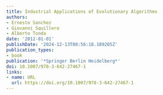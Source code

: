 ```yaml
---
title: Industrial Applications of Evolutionary Algorithms
authors:
- Ernesto Sanchez
- Giovanni Squillero
- Alberto Tonda
date: '2012-01-01'
publishDate: '2024-12-13T08:56:18.189205Z'
publication_types:
- book
publication: '*Springer Berlin Heidelberg*'
doi: 10.1007/978-3-642-27467-1
links:
- name: URL
  url: https://doi.org/10.1007/978-3-642-27467-1
---
```


